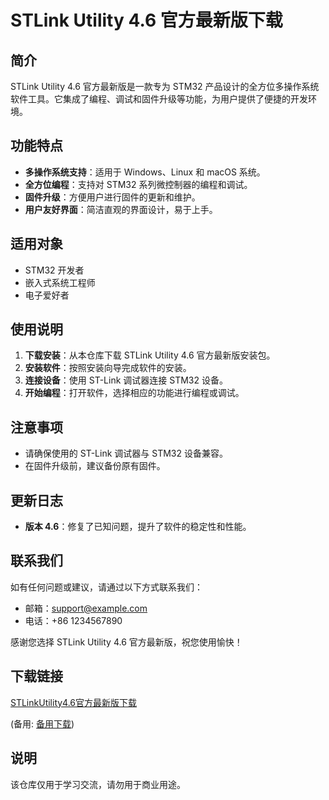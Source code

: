# STLink Utility 4.6 官方最新版下载

## 简介

STLink Utility 4.6 官方最新版是一款专为 STM32 产品设计的全方位多操作系统软件工具。它集成了编程、调试和固件升级等功能，为用户提供了便捷的开发环境。

## 功能特点

- **多操作系统支持**：适用于 Windows、Linux 和 macOS 系统。
- **全方位编程**：支持对 STM32 系列微控制器的编程和调试。
- **固件升级**：方便用户进行固件的更新和维护。
- **用户友好界面**：简洁直观的界面设计，易于上手。

## 适用对象

- STM32 开发者
- 嵌入式系统工程师
- 电子爱好者

## 使用说明

1. **下载安装**：从本仓库下载 STLink Utility 4.6 官方最新版安装包。
2. **安装软件**：按照安装向导完成软件的安装。
3. **连接设备**：使用 ST-Link 调试器连接 STM32 设备。
4. **开始编程**：打开软件，选择相应的功能进行编程或调试。

## 注意事项

- 请确保使用的 ST-Link 调试器与 STM32 设备兼容。
- 在固件升级前，建议备份原有固件。

## 更新日志

- **版本 4.6**：修复了已知问题，提升了软件的稳定性和性能。

## 联系我们

如有任何问题或建议，请通过以下方式联系我们：

- 邮箱：support@example.com
- 电话：+86 1234567890

感谢您选择 STLink Utility 4.6 官方最新版，祝您使用愉快！

## 下载链接
[STLinkUtility4.6官方最新版下载](https://pan.quark.cn/s/c64c92038df4) 

(备用: [备用下载](https://pan.baidu.com/s/1C6eTzDL42fRBhCGDvYDWyg?pwd=1234))

## 说明

该仓库仅用于学习交流，请勿用于商业用途。
